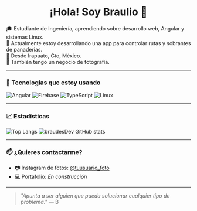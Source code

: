 <h1 align="center">¡Hola! Soy Braulio 👋</h1>

🎓 Estudiante de Ingeniería, aprendiendo sobre desarrollo web, Angular y sistemas Linux.  
🔧 Actualmente estoy desarrollando una app para controlar rutas y sobrantes de panaderías.  
📍 Desde Irapuato, Gto, México.  
📸 También tengo un negocio de fotografía.

---

### 🚀 Tecnologías que estoy usando

![Angular](https://img.shields.io/badge/-Angular-DD0031?style=flat&logo=angular&logoColor=white)
![Firebase](https://img.shields.io/badge/-Firebase-FFCA28?style=flat&logo=firebase&logoColor=black)
![TypeScript](https://img.shields.io/badge/-TypeScript-3178C6?style=flat&logo=typescript&logoColor=white)
![Linux](https://img.shields.io/badge/-Linux-FCC624?style=flat&logo=linux&logoColor=black)

---

### 📈 Estadísticas

![Top Langs](https://github-readme-stats.vercel.app/api/top-langs/?username=braudesDev&layout=compact&theme=tokyonight)
![braudesDev GitHub stats](https://github-readme-stats.vercel.app/api?username=braudesDev&show_icons=true&theme=tokyonight)

---

### 📫 ¿Quieres contactarme?

- 📷 Instagram de fotos: [@tuusuario_foto](https://instagram.com/tuusuario_foto)
- 💻 Portafolio: *En construcción*

---

> *"Apunta a ser alguien que pueda solucionar cualquier tipo de problema."* — B
